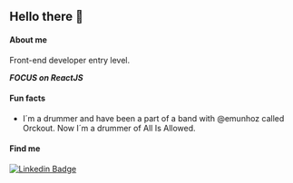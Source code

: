## Hello there 🤘

#### About me

Front-end developer entry level.

***FOCUS on ReactJS***

#### Fun facts
- I´m a drummer and have been a part of a band with @emunhoz called Orckout. Now I´m a drummer of All Is Allowed. 

#### Find me

[![Linkedin Badge](https://img.shields.io/badge/-LinkedIn-blue?style=flat-square&logo=Linkedin&logoColor=white&link=https://www.linkedin.com/in/cezar-aielo/)](https://www.linkedin.com/in/cezar-aielo/)
